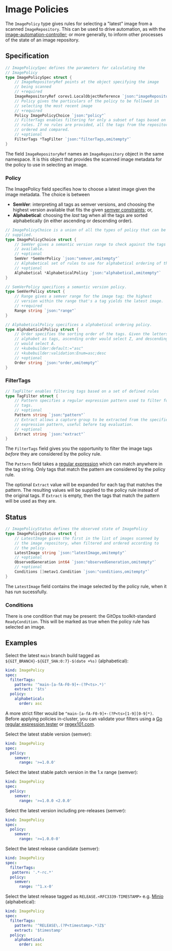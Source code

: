 <!-- -*- fill-column: 100 -*- -->
# Image Policies

The `ImagePolicy` type gives rules for selecting a "latest" image from a scanned
`ImageRepository`. This can be used to drive automation, as with the
[image-automation-controller][];
or more generally, to inform other processes of the state of an
image repository.

## Specification

```go
// ImagePolicySpec defines the parameters for calculating the
// ImagePolicy
type ImagePolicySpec struct {
	// ImageRepositoryRef points at the object specifying the image
	// being scanned
	// +required
	ImageRepositoryRef corev1.LocalObjectReference `json:"imageRepositoryRef"`
	// Policy gives the particulars of the policy to be followed in
	// selecting the most recent image
	// +required
	Policy ImagePolicyChoice `json:"policy"`
	// FilterTags enables filtering for only a subset of tags based on a set of
	// rules. If no rules are provided, all the tags from the repository will be
	// ordered and compared.
	// +optional
	FilterTags *TagFilter `json:"filterTags,omitempty"`
}
```

The field `ImageRepositoryRef` names an `ImageRepository` object in the same namespace. It is this
object that provides the scanned image metadata for the policy to use in selecting an image.

### Policy

The ImagePolicy field specifies how to choose a latest image given the image metadata. The choice is
between

 - **SemVer**: interpreting all tags as semver versions, and choosing the highest version available
   that fits the given [semver constraints][semver-range]; or,
 - **Alphabetical**: choosing the _last_ tag when all the tags are sorted alphabetically (in either
   ascending or descending order).

```go
// ImagePolicyChoice is a union of all the types of policy that can be
// supplied.
type ImagePolicyChoice struct {
	// SemVer gives a semantic version range to check against the tags
	// available.
	// +optional
	SemVer *SemVerPolicy `json:"semver,omitempty"`
	// Alphabetical set of rules to use for alphabetical ordering of the tags.
	// +optional
	Alphabetical *AlphabeticalPolicy `json:"alphabetical,omitempty"`
}

// SemVerPolicy specifices a semantic version policy.
type SemVerPolicy struct {
	// Range gives a semver range for the image tag; the highest
	// version within the range that's a tag yields the latest image.
	// +required
	Range string `json:"range"`
}

// AlphabeticalPolicy specifices a alphabetical ordering policy.
type AlphabeticalPolicy struct {
	// Order specifies the sorting order of the tags. Given the letters of the
	// alphabet as tags, ascending order would select Z, and descending order
	// would select A.
	// +kubebuilder:default:="asc"
	// +kubebuilder:validation:Enum=asc;desc
	// +optional
	Order string `json:"order,omitempty"`
}
```

### FilterTags

```go
// TagFilter enables filtering tags based on a set of defined rules
type TagFilter struct {
	// Pattern specifies a regular expression pattern used to filter for image
	// tags.
	// +optional
	Pattern string `json:"pattern"`
	// Extract allows a capture group to be extracted from the specified regular
	// expression pattern, useful before tag evaluation.
	// +optional
	Extract string `json:"extract"`
}
```

The `FilterTags` field gives you the opportunity to filter the image tags _before_ they are
considered by the policy rule.

The `Pattern` field takes a [regular expression][regex-go] which can match anywhere in the tag string.
Only tags that match the pattern are considered by the policy rule.

The optional `Extract` value will be expanded for each tag that matches the pattern. The resulting
values will be supplied to the policy rule instead of the original tags. If `Extract` is empty, then
the tags that match the pattern will be used as they are.

## Status

```go
// ImagePolicyStatus defines the observed state of ImagePolicy
type ImagePolicyStatus struct {
	// LatestImage gives the first in the list of images scanned by
	// the image repository, when filtered and ordered according to
	// the policy.
	LatestImage string `json:"latestImage,omitempty"`
	// +optional
	ObservedGeneration int64 `json:"observedGeneration,omitempty"`
	// +optional
	Conditions []metav1.Condition `json:"conditions,omitempty"`
}
```

The `LatestImage` field contains the image selected by the policy rule, when it has run sucessfully.

### Conditions

There is one condition that may be present: the GitOps toolkit-standard `ReadyCondition`. This will
be marked as true when the policy rule has selected an image.

## Examples

Select the latest `main` branch build tagged as `${GIT_BRANCH}-${GIT_SHA:0:7}-$(date +%s)` (alphabetical):

```yaml
kind: ImagePolicy
spec:
  filterTags:
    pattern: '^main-[a-fA-F0-9]+-(?P<ts>.*)'
    extract: '$ts'
  policy:
    alphabetical:
      order: asc
```

A more strict filter would be `^main-[a-fA-F0-9]+-(?P<ts>[1-9][0-9]*)`.
Before applying policies in-cluster, you can validate your filters using
a [Go regular expression tester](https://regoio.herokuapp.com)
or [regex101.com](https://regex101.com/).

Select the latest stable version (semver):

```yaml
kind: ImagePolicy
spec:
  policy:
    semver:
      range: '>=1.0.0'
```

Select the latest stable patch version in the 1.x range (semver):

```yaml
kind: ImagePolicy
spec:
  policy:
    semver:
      range: '>=1.0.0 <2.0.0'
```

Select the latest version including pre-releases (semver):

```yaml
kind: ImagePolicy
spec:
  policy:
    semver:
      range: '>=1.0.0-0'
```

Select the latest release candidate (semver):

```yaml
kind: ImagePolicy
spec:
  filterTags:
   pattern: '.*-rc.*'
  policy:
    semver:
      range: '^1.x-0'
```

Select the latest release tagged as `RELEASE.<RFC3339-TIMESTAMP>`
e.g. [Minio](https://hub.docker.com/r/minio/minio) (alphabetical):

```yaml
kind: ImagePolicy
spec:
  filterTags:
    pattern: '^RELEASE\.(?P<timestamp>.*)Z$'
    extract: '$timestamp'
  policy:
    alphabetical:
      order: asc
```

[image-automation-controller]: https://github.com/image-automation-controller
[semver-range]: https://github.com/Masterminds/semver#checking-version-constraints
[regex-go]: https://golang.org/pkg/regexp/syntax
